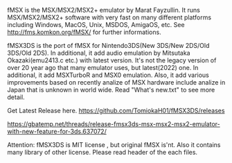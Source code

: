fMSX is the MSX/MSX2/MSX2+ emulator by Marat Fayzullin.
It runs MSX/MSX2/MSX2+ software with very fast on many different platforms including Windows, MacOS, Unix,
MSDOS, AmigaOS, etc.
See http://fms.komkon.org/fMSX/ for further informations.

fMSX3DS is the port of fMSX for Nintendo3DS(New 3DS/New 2DS/Old 3DS/Old 2DS).
In additional, it add audio emulation by Mitsutaka Okazaki(emu2413.c etc.) with latest version.
 It's not the legacy version of over 20 year ago that many emulator uses, but latest(2022) one.
In additional, it add MSXTurboR and MSX0 emulation.
Also, it add various improvements based on recently analize of MSX hardware
include analize in Japan that is unknown in world wide.
Read "What's new.txt" to see more detail.

Get Latest Release here.
https://github.com/TomiokaH01/fMSX3DS/releases

https://gbatemp.net/threads/release-fmsx3ds-msx-msx2-msx2-emulator-with-new-feature-for-3ds.637072/

Attention: fMSX3DS is MIT license , but original fMSX is'nt.
Also it contains many library of other license.
Please read header of the each files.
